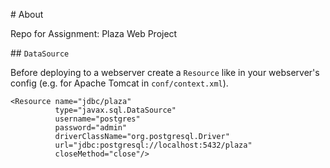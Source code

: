 \# About

Repo for Assignment: Plaza Web Project

\#\# `DataSource`

Before deploying to a webserver create a `Resource` like in your webserver's config (e.g. for Apache Tomcat in `conf/context.xml`).

```
<Resource name="jdbc/plaza"
          type="javax.sql.DataSource"
          username="postgres"
          password="admin"
          driverClassName="org.postgresql.Driver"
          url="jdbc:postgresql://localhost:5432/plaza"
          closeMethod="close"/>
```
